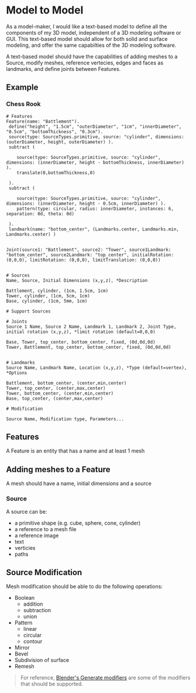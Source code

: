# Model to Model

As a model-maker, I would like a text-based model to define all the components of my 3D model, independent of a 3D modeling software or GUI. This text-based model should allow for both solid and surface modeling, and offer the same capabilties of the 3D modeling software.

A text-based model should have the capabilities of adding meshes to a Source, modify meshes, reference vertecies, edges and faces as landmarks, and define joints between Features.

## Example

### Chess Rook

```
# Features
Feature(name: "Battlement").
 define("height", "1.5cm", "outerDiameter", "1cm", "innerDiameter", "0.5cm", "bottomThickness", "0.3cm").
 source(type: SourceTypes.primitive, source: "cylinder", dimensions: (outerDiameter, height, outerDiameter) ).
 subtract ( 

    source(type: SourceTypes.primitive, source: "cylinder", dimensions: (innerDiameter, height - bottomThickness, innerDiameter) ).
    translate(0,bottomThickness,0)

 ).
 subtract (

    source(type: SourceTypes.primitive, source: "cylinder", dimensions: (innerDiameter, height - 0.5cm, innerDiameter) ).
    pattern(type: circular, radius: innerDiameter, instances: 6, separation: 0d, theta: 0d)

 ).
 landmark(name: "bottom_center", (Landmarks.center, Landmarks.min, Landmarks.center) )


Joint(source1: "Battlement", source2: "Tower", source1Landmark: "bottom_center", source2Landmark: "top_center", initialRotation: (0,0,0), limitRotation: (0,0,0), limitTranslation: (0,0,0))


# Sources
Name, Source, Initial Dimensions (x,y,z), *Description

Battlement, cylinder, (1cm, 1.5cm, 1cm)
Tower, cylinder, (1cm, 5cm, 1cm)
Base, cylinder, (1cm, 5mm, 1cm)

# Support Sources

# Joints
Source 1 Name, Source 2 Name, Landmark 1, Landmark 2, Joint Type, initial rotation (x,y,z), *limit rotation (default=0,0,0)

Base, Tower, top_center, bottom_center, fixed, (0d,0d,0d)
Tower, Battlement, top_center, bottom_center, fixed, (0d,0d,0d)


# Landmarks
Source Name, Landmark Name, Location (x,y,z), *Type (default=vertex), *Options

Battlement, bottom_center, (center,min,center)
Tower, top_center, (center,max,center)
Tower, bottom_center, (center,min,center)
Base, top_center, (center,max,center)

# Modification

Source Name, Modification type, Parameters...

```

## Features

A Feature is an entity that has a name and at least 1 mesh

## Adding meshes to a Feature

A mesh should have a name, initial dimensions and a source

### Source

A source can be:
- a primitive shape (e.g. cube, sphere, cone, cylinder)
- a reference to a mesh file
- a reference image
- text
- verticies
- paths

## Source Modification

Mesh modification should be able to do the following operations:
- Boolean
  - addition
  - subtraction
  - union
- Pattern
  - linear
  - circular
  - contour
- Mirror
- Bevel
- Subdivision of surface
- Remesh

> For reference, [Blender's Generate modifiers](https://docs.blender.org/manual/en/dev/modeling/modifiers/introduction.html) are some of the modifiers that should be supported.

